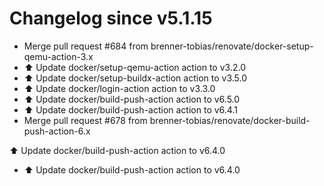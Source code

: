 # Changelog since v5.1.15
- Merge pull request #684 from brenner-tobias/renovate/docker-setup-qemu-action-3.x 
- ⬆️ Update docker/setup-qemu-action action to v3.2.0 
- ⬆️ Update docker/setup-buildx-action action to v3.5.0 
- ⬆️ Update docker/login-action action to v3.3.0 
- ⬆️ Update docker/build-push-action action to v6.5.0 
- ⬆️ Update docker/build-push-action action to v6.4.1 
- Merge pull request #678 from brenner-tobias/renovate/docker-build-push-action-6.x

⬆️ Update docker/build-push-action action to v6.4.0 
- ⬆️ Update docker/build-push-action action to v6.4.0 
